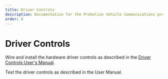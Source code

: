 ```yaml
---
title: Driver Controls
description: Documentation for the Prohelion Vehicle Communications protocol
order: 8
---
```


# Driver Controls

Wire and install the hardware driver controls as described in the [Driver Controls User's Manual](http://localhost:4000/Electric_Vehicle_Driver_Controls/EV_Driver_Controls_User_Manual/Overview.md).

Test the driver controls as described in the User Manual.  
